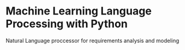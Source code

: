 # Machine Learning Language Processing with Python
 Natural Language proccessor for requirements analysis and modeling
